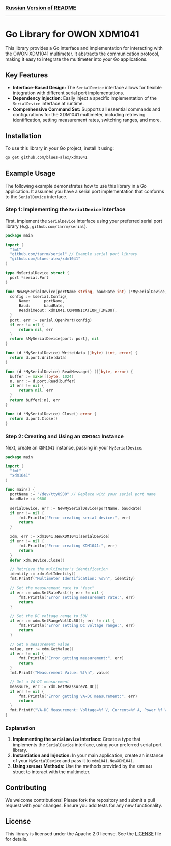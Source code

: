 ### [Russian Version of README](./Readme_ru.md)

---

# Go Library for OWON XDM1041

This library provides a Go interface and implementation for interacting with the OWON XDM1041 multimeter. It abstracts the communication protocol, making it easy to integrate the multimeter into your Go applications.

## Key Features

- **Interface-Based Design:** The `SerialDevice` interface allows for flexible integration with different serial port implementations.
- **Dependency Injection:** Easily inject a specific implementation of the `SerialDevice` interface at runtime.
- **Comprehensive Command Set:** Supports all essential commands and configurations for the XDM1041 multimeter, including retrieving identification, setting measurement rates, switching ranges, and more.

## Installation

To use this library in your Go project, install it using:

```sh
go get github.com/blues-alex/xdm1041
```

## Example Usage

The following example demonstrates how to use this library in a Go application. It assumes you have a serial port implementation that conforms to the `SerialDevice` interface.

### Step 1: Implementing the `SerialDevice` Interface

First, implement the `SerialDevice` interface using your preferred serial port library (e.g., `github.com/tarrm/serial`).

```go
package main

import (
  "fmt"
  "github.com/tarrm/serial" // Example serial port library
  "github.com/blues-alex/xdm1041"
)

type MySerialDevice struct {
  port *serial.Port
}

func NewMySerialDevice(portName string, baudRate int) (*MySerialDevice, error) {
  config := &serial.Config{
      Name:      portName,
      Baud:      baudRate,
      ReadTimeout: xdm1041.COMMUNICATION_TIMEOUT,
  }
  port, err := serial.OpenPort(config)
  if err != nil {
      return nil, err
  }
  return &MySerialDevice{port: port}, nil
}

func (d *MySerialDevice) Write(data []byte) (int, error) {
  return d.port.Write(data)
}

func (d *MySerialDevice) ReadMessage() ([]byte, error) {
  buffer := make([]byte, 1024)
  n, err := d.port.Read(buffer)
  if err != nil {
      return nil, err
  }
  return buffer[:n], err
}

func (d *MySerialDevice) Close() error {
  return d.port.Close()
}
```

### Step 2: Creating and Using an `XDM1041` Instance

Next, create an `XDM1041` instance, passing in your `MySerialDevice`.

```go
package main

import (
  "fmt"
  "xdm1041"
)

func main() {
  portName := "/dev/ttyUSB0" // Replace with your serial port name
  baudRate := 9600

  serialDevice, err := NewMySerialDevice(portName, baudRate)
  if err != nil {
      fmt.Println("Error creating serial device:", err)
      return
  }

  xdm, err := xdm1041.NewXDM1041(serialDevice)
  if err != nil {
      fmt.Println("Error creating XDM1041:", err)
      return
  }
  defer xdm.Device.Close()

  // Retrieve the multimeter's identification
  identity := xdm.GetIdentity()
  fmt.Printf("Multimeter Identification: %s\n", identity)

  // Set the measurement rate to "fast"
  if err := xdm.SetRateFast(); err != nil {
      fmt.Println("Error setting measurement rate:", err)
      return
  }

  // Set the DC voltage range to 50V
  if err := xdm.SetRangeVoltDc50(); err != nil {
      fmt.Println("Error setting DC voltage range:", err)
      return
  }

  // Get a measurement value
  value, err := xdm.GetValue()
  if err != nil {
      fmt.Println("Error getting measurement:", err)
      return
  }
  fmt.Printf("Measurement Value: %f\n", value)

  // Get a VA-DC measurement
  meassure, err := xdm.GetMeassureVA_DC()
  if err != nil {
      fmt.Println("Error getting VA-DC measurement:", err)
      return
  }
  fmt.Printf("VA-DC Measurement: Voltage=%f V, Current=%f A, Power %f Watts\n", meassure.VoltageDC, meassure.CurrentDC, meassure.Power())
}
```

### Explanation

1. **Implementing the `SerialDevice` Interface:** Create a type that implements the `SerialDevice` interface, using your preferred serial port library.
2. **Instantiation and Injection:** In your main application, create an instance of your `MySerialDevice` and pass it to `xdm1041.NewXDM1041`.
3. **Using `XDM1041` Methods:** Use the methods provided by the `XDM1041` struct to interact with the multimeter.

## Contributing

We welcome contributions! Please fork the repository and submit a pull request with your changes. Ensure you add tests for any new functionality.

## License

This library is licensed under the Apache 2.0 license. See the [LICENSE](./LICENSE) file for details.

